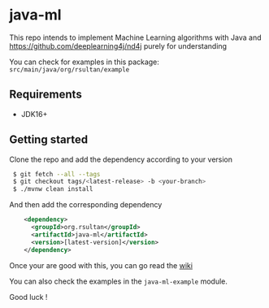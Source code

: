 # java-ml
This repo intends to implement Machine Learning algorithms with Java and https://github.com/deeplearning4j/nd4j purely for understanding

You can check for examples in this package: ``src/main/java/org/rsultan/example``

## Requirements

- JDK16+

## Getting started

Clone the repo and add the dependency according to your version

```bash
 $ git fetch --all --tags
 $ git checkout tags/<latest-release> -b <your-branch>  
 $ ./mvnw clean install
```

And then add the corresponding dependency
```xml
    <dependency>
      <groupId>org.rsultan</groupId>
      <artifactId>java-ml</artifactId>
      <version>[latest-version]</version>
    </dependency>
```


Once your are good with this, you can go read the [wiki](https://github.com/remisultan/java-ml/wiki)

You can also check the examples in the `java-ml-example` module.

Good luck !